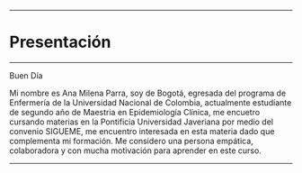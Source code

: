 ________________________
# Presentación
____________________

Buen Día

Mi nombre es Ana Milena Parra, soy de Bogotá, egresada del programa de Enfermería de la Universidad Nacional de Colombia, actualmente estudiante de segundo año de Maestria en Epidemiología Clínica, me encuetro cursando materias en la Pontificia Universidad Javeriana por medio del convenio SIGUEME, me encuentro interesada en esta materia dado que complementa mi formación. Me considero una persona empática,  colaboradora y  con mucha motivación para aprender en este curso.

____________________________
